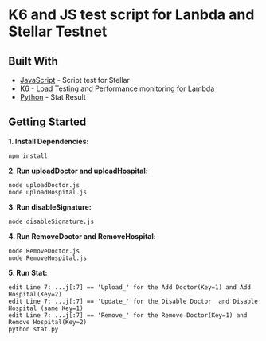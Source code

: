 # K6 and JS test script for Lanbda and Stellar Testnet

## Built With
* [JavaScript](https://developer.mozilla.org/en-US/docs/Web/JavaScript) - Script test for Stellar
* [K6](https://k6.io/) - Load Testing and Performance monitoring for Lambda
* [Python](https://www.python.org/) - Stat Result

## Getting Started
**1. Install Dependencies:**
```
npm install
```

**2. Run uploadDoctor and uploadHospital:**
```
node uploadDoctor.js
node uploadHospital.js
```

**3. Run disableSignature:**
```
node disableSignature.js
```

**4. Run RemoveDoctor and RemoveHospital:**
```
node RemoveDoctor.js
node RemoveHospital.js
```

**5. Run Stat:**
```
edit Line 7: ...j[:7] == 'Upload_' for the Add Doctor(Key=1) and Add Hospital(Key=2)
edit Line 7: ...j[:7] == 'Update_' for the Disable Doctor  and Disable Hospital (same Key=1) 
edit Line 7: ...j[:7] == 'Remove_' for the Remove Doctor(Key=1) and Remove Hospital(Key=2) 
python stat.py
```
